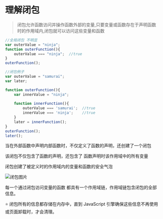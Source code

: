 # 理解闭包

> 闭包允许函数访问并操作函数外部的变量,只要变量或函数存在于声明函数时的作用域内,闭包就可以访问这些变量和函数



```javascript
//全局闭包 不明显
var outerValue = "ninja";
function outerFunction(){
    outerValue === "ninja";  //true
}
outerFunction();
```



```javascript
//闭包例子
var outerValue = "samurai";
var later;

function outerFunction(){
    var innerValue = "ninja";
    
    function innerFunction(){
        outerValue === 'samurai';  //true
        innerValue === 'ninja';    //true
    }
    later = innerFunction();
}
outerFunction();
later();
```



当在外部函数中声明内部函数时，不仅定义了函数的声明，还创建了一个闭包

该闭包不仅包含了函数的声明，还包含了 函数声明时该作用域中的所有变量

闭包创建了被定义时的作用域内的变量和函数的安全气泡



![闭包图片](http://markdown.icron.cc/image-20181101105135032.png)



每一个通过闭包访问变量的函数 都具有一个作用域链，作用域链包含闭包的全部信息。

:star: 闭包所有的信息都存储在内存中，直到 JavaScript 引擎确保这些信息不再使用或页面卸载时，才会清理。


















